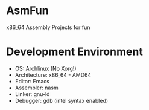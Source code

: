 # AsmFun
x86_64 Assembly Projects for fun

# Development Environment
- OS: Archlinux (No Xorg!)
- Architecture: x86_64 - AMD64
- Editor: Emacs
- Assembler: nasm
- Linker: gnu-ld
- Debugger: gdb (intel syntax enabled)